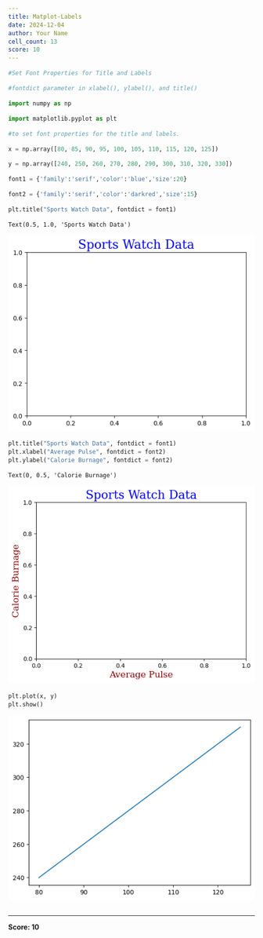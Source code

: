 ```yaml
---
title: Matplot-Labels
date: 2024-12-04
author: Your Name
cell_count: 13
score: 10
---
```


```python
#Set Font Properties for Title and Labels
```


```python
#fontdict parameter in xlabel(), ylabel(), and title() 
```


```python
import numpy as np
```


```python
import matplotlib.pyplot as plt
```


```python
#to set font properties for the title and labels.
```


```python
x = np.array([80, 85, 90, 95, 100, 105, 110, 115, 120, 125])
```


```python
y = np.array([240, 250, 260, 270, 280, 290, 300, 310, 320, 330])
```


```python
font1 = {'family':'serif','color':'blue','size':20}
```


```python
font2 = {'family':'serif','color':'darkred','size':15}
```


```python
plt.title("Sports Watch Data", fontdict = font1)
```




    Text(0.5, 1.0, 'Sports Watch Data')




    
![png](matplot-labels_files/matplot-labels_9_1.png)
    



```python
plt.title("Sports Watch Data", fontdict = font1)
plt.xlabel("Average Pulse", fontdict = font2)
plt.ylabel("Calorie Burnage", fontdict = font2)
```




    Text(0, 0.5, 'Calorie Burnage')




    
![png](matplot-labels_files/matplot-labels_10_1.png)
    



```python
plt.plot(x, y)
plt.show()
```


    
![png](matplot-labels_files/matplot-labels_11_0.png)
    



```python

```


---
**Score: 10**
